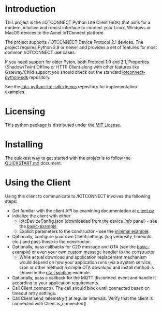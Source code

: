 # Introduction
This project is the /IOTCONNECT Python Lite Client (SDK)
that aims for a modern, intuitive and robust interface to connect your
Linux, Windows or MacOS devices to the Avnet IoTConnect platform.

The project supports /IOTCONNECT Device Protocol 2.1 devices. 
The project requires Python 3.9 or newer and provides
a set of features for most common /IOTCONNECT use cases.

If you need support for older Pyton, both Protocol 1.0 and 2.1, Properties (Shadow/Twin)
Offline or HTTP Client along with other features like Gateway/Child support
you should check out the standard
[iotconnect-python-sdk](https://github.com/avnet-iotconnect/iotc-python-sdk) repository.

See the [iotc-python-lite-sdk-demos](https://github.com/avnet-iotconnect/iotc-python-lite-sdk-demos) repository for implementation examples.

# Licensing

This python package is distributed under the [MIT License](LICENSE.md).

# Installing

The quickest way to get started with the project is to follow the [QUICKSTART.md](QUICKSTART.md) document.

# Using the Client

Using this client to communicate to /IOTCONNECT involves the following steps:
- Get familiar with the client API by examining documentation at [client.py](src/avnet/iotconnect/sdk/lite/client.py)
- Initialize the client with either:
  - iotcDeviceConfig.json (downloaded from the device *Info* panel) - see the [basic-example](examples/basic-example.py)
  - Explicit parameters to the constructor - see the [minimal example](examples/minimal.py).
- Optionally, configure your own Client settings (log verbosity, timeouts etc.) and pass those to the constructor.
- Optionally, pass callbacks for C2D message and OTA (see the [basic-example](examples/basic-example.py)) or even your own [custom message handler](examples/c2d-special-event-handling.py) to the constructor 
  - While actual download and application replacement mechanism would depend on how your application runs
    (via a system service, cron or other method) a simple OTA download and install method is shown in the [ota-handling](examples/ota-handling.py) example.  
- Optionally, pass a callback for the MQTT disconnect event and handle it according to your application requirements.  
- Call Client.connect(). The call should block until connected based on timeout retry settings.
- Call Client.send_telemetry() at regular intervals. Verify that the client is connected with Client.is_connected()
